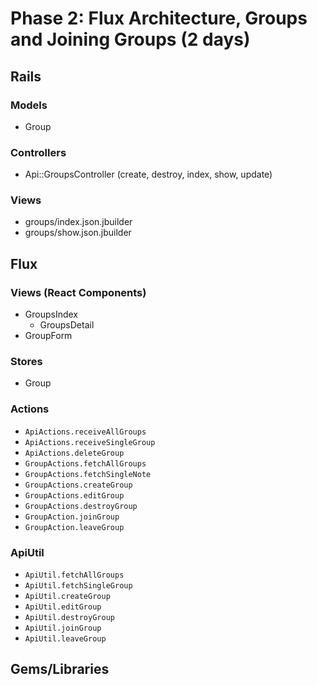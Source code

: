 # Phase 2: Flux Architecture, Groups and Joining Groups (2 days)

## Rails
### Models
* Group

### Controllers
* Api::GroupsController (create, destroy, index, show, update)

### Views
* groups/index.json.jbuilder
* groups/show.json.jbuilder

## Flux
### Views (React Components)
* GroupsIndex
  - GroupsDetail
* GroupForm

### Stores
* Group

### Actions
* `ApiActions.receiveAllGroups`
* `ApiActions.receiveSingleGroup`
* `ApiActions.deleteGroup`
* `GroupActions.fetchAllGroups`
* `GroupActions.fetchSingleNote`
* `GroupActions.createGroup`
* `GroupActions.editGroup`
* `GroupActions.destroyGroup`
* `GroupAction.joinGroup`
* `GroupAction.leaveGroup`

### ApiUtil
* `ApiUtil.fetchAllGroups`
* `ApiUtil.fetchSingleGroup`
* `ApiUtil.createGroup`
* `ApiUtil.editGroup`
* `ApiUtil.destroyGroup`
* `ApiUtil.joinGroup`
* `ApiUtil.leaveGroup`

## Gems/Libraries
